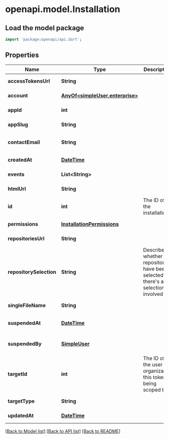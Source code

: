 # openapi.model.Installation

## Load the model package
```dart
import 'package:openapi/api.dart';
```

## Properties
Name | Type | Description | Notes
------------ | ------------- | ------------- | -------------
**accessTokensUrl** | **String** |  | [default to null]
**account** | [**AnyOf&lt;simpleUser,enterprise&gt;**](AnyOf&lt;simpleUser,enterprise&gt;.md) |  | [default to null]
**appId** | **int** |  | [default to null]
**appSlug** | **String** |  | [default to null]
**contactEmail** | **String** |  | [optional] [default to null]
**createdAt** | [**DateTime**](DateTime.md) |  | [default to null]
**events** | **List&lt;String&gt;** |  | [default to []]
**htmlUrl** | **String** |  | [default to null]
**id** | **int** | The ID of the installation. | [default to null]
**permissions** | [**InstallationPermissions**](InstallationPermissions.md) |  | [default to null]
**repositoriesUrl** | **String** |  | [default to null]
**repositorySelection** | **String** | Describe whether all repositories have been selected or there&#39;s a selection involved | [default to null]
**singleFileName** | **String** |  | [default to null]
**suspendedAt** | [**DateTime**](DateTime.md) |  | [optional] [default to null]
**suspendedBy** | [**SimpleUser**](SimpleUser.md) |  | [optional] [default to null]
**targetId** | **int** | The ID of the user or organization this token is being scoped to. | [default to null]
**targetType** | **String** |  | [default to null]
**updatedAt** | [**DateTime**](DateTime.md) |  | [default to null]

[[Back to Model list]](../README.md#documentation-for-models) [[Back to API list]](../README.md#documentation-for-api-endpoints) [[Back to README]](../README.md)


